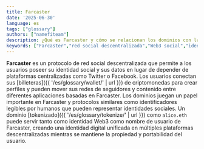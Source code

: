 ```yaml
---
title: Farcaster
date: '2025-06-30'
language: es
tags: ["glossary"]
authors: ["namefiteam"]
description: ¿Qué es Farcaster y cómo se relacionan los dominios con las redes sociales descentralizadas?
keywords: ["Farcaster","red social descentralizada","Web3 social","identidad blockchain","protocolo social"]
---
```


**Farcaster** es un protocolo de red social descentralizada que permite a los usuarios poseer su identidad social y sus datos en lugar de depender de plataformas centralizadas como Twitter o Facebook. Los usuarios conectan sus [billeteras]({{ '/es/glossary/wallet/' | url }}) de criptomonedas para crear perfiles y pueden mover sus redes de seguidores y contenido entre diferentes aplicaciones basadas en Farcaster. Los dominios juegan un papel importante en Farcaster y protocolos similares como identificadores legibles por humanos que pueden representar identidades sociales. Un dominio [tokenizado]({{ '/es/glossary/tokenize/' | url }}) como `alice.eth` puede servir tanto como identidad Web3 como nombre de usuario de Farcaster, creando una identidad digital unificada en múltiples plataformas descentralizadas mientras se mantiene la propiedad y portabilidad del usuario.